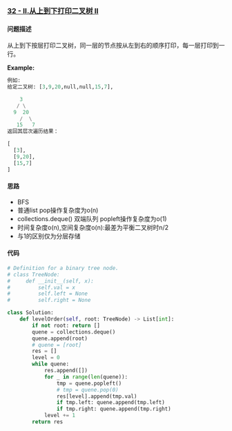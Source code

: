 ### [32 - II.从上到下打印二叉树 II](https://leetcode-cn.com/problems/cong-shang-dao-xia-da-yin-er-cha-shu-ii-lcof/)

#### 问题描述
从上到下按层打印二叉树，同一层的节点按从左到右的顺序打印，每一层打印到一行。

**Example:**
```python
例如:
给定二叉树: [3,9,20,null,null,15,7],

    3
   / \
  9  20
    /  \
   15   7
返回其层次遍历结果：

[
  [3],
  [9,20],
  [15,7]
]
```

#### 思路
- BFS
- 普通list pop操作复杂度为o(n)
- collections.deque() 双端队列 popleft操作复杂度为o(1)
- 时间复杂度o(n),空间复杂度o(n):最差为平衡二叉树时n/2
- 与1的区别仅为分层存储
#### 代码

```python
# Definition for a binary tree node.
# class TreeNode:
#     def __init__(self, x):
#         self.val = x
#         self.left = None
#         self.right = None

class Solution:
    def levelOrder(self, root: TreeNode) -> List[int]:
        if not root: return []
        quene = collections.deque()
        quene.append(root)
        # quene = [root]
        res = []
        level = 0
        while quene:
            res.append([])
            for _ in range(len(quene)):
                tmp = quene.popleft()
                # tmp = quene.pop(0)
                res[level].append(tmp.val)
                if tmp.left: quene.append(tmp.left)
                if tmp.right: quene.append(tmp.right)
            level += 1
        return res